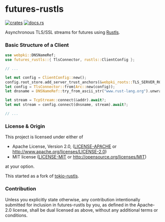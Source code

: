 # futures-rustls
[![crates](https://img.shields.io/crates/v/futures-rustls.svg)](https://crates.io/crates/futures-rustls)
[![docs.rs](https://docs.rs/futures-rustls/badge.svg)](https://docs.rs/futures-rustls/)

Asynchronous TLS/SSL streams for futures using
[Rustls](https://github.com/rustls/rustls).

### Basic Structure of a Client

```rust
use webpki::DNSNameRef;
use futures_rustls::{ TlsConnector, rustls::ClientConfig };

// ...

let mut config = ClientConfig::new();
config.root_store.add_server_trust_anchors(&webpki_roots::TLS_SERVER_ROOTS);
let config = TlsConnector::from(Arc::new(config));
let dnsname = DNSNameRef::try_from_ascii_str("www.rust-lang.org").unwrap();

let stream = TcpStream::connect(&addr).await?;
let mut stream = config.connect(dnsname, stream).await?;

// ...
```

### License & Origin

This project is licensed under either of

 * Apache License, Version 2.0, ([LICENSE-APACHE](LICENSE-APACHE) or
   http://www.apache.org/licenses/LICENSE-2.0)
 * MIT license ([LICENSE-MIT](LICENSE-MIT) or
   http://opensource.org/licenses/MIT)

at your option.

This started as a fork of [tokio-rustls](https://github.com/rustls/tokio-rustls).

### Contribution

Unless you explicitly state otherwise, any contribution intentionally submitted
for inclusion in futures-rustls by you, as defined in the Apache-2.0 license, shall be
dual licensed as above, without any additional terms or conditions.
